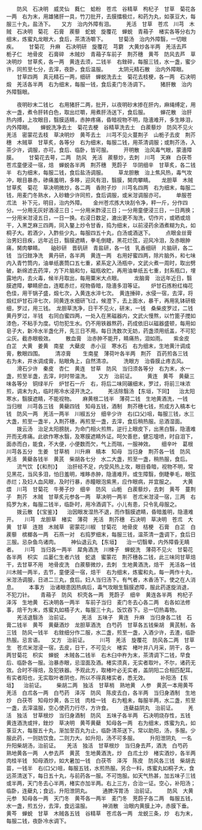 <!-- { "loadSidebar": true } -->
　　防风　石决明　威灵仙　蕤仁　蛤粉　苍朮　谷精草　枸杞子　甘草　菊花各一两　右为末，用雄猪肝一具，竹刀批开，去膜擂极烂，和药为丸，如菉豆大，每服三十丸，盐汤下。　　又方　治内外障有泪。
　　羌活　甘草　苍朮　川芎　木贼　石决明　菊花　石膏　蒺藜　蛇蜕　旋覆花　蝉蜕　青葙子　楮实各等分右为细末，炼蜜丸龙眼大，食后，茶清汤嚼下。
　　甘菊汤　治内外障翳，一切眼疾。
　　甘菊花　升麻　石决明研　旋覆花　芎藭　大黄炒各半两　羌活去芦　栀子仁　地骨皮　石膏碎　木贼炒　青葙子车前子　荆芥穗　黄芩　防风去芦　草决明炒　甘草炙，各一两　黄连去须，二钱半　右銼碎，每服三钱，水一盏，蜜少许，同煎至七分，去滓，夜卧，食后温服。
　　太阴元精石散　治内外障眼。
　　甘草四两　真元精石一两，细研　蝉蜕洗去土　菊花去枝梗，各一两　石决明煅　羌活各半两　右为细末，每服一钱，食后麦门冬汤调下。
　　猪肝散　治内外障翳眼。

　　夜明砂末二钱匕　右用猪肝二两，批开，以夜明砂末掺在肝内，麻绳缚定，用水一盏，煮令肝转白色，取出烂嚼，用煮肝汤送下，食后服。
　　蝉花散　治肝热内搏，上攻眼目，翳膜适睛，赤肿疼痛，昏暗视物不明，隐濇难开，多生眵泪，内外障眼。　　蝉蜕洗净去土　菊花去梗　谷精草洗去土　白蒺藜炒　防风不见火　羌活　密蒙花去枝　草决明炒　黄芩去土　川芎不见火蔓荆子　山栀子去皮　荆芥穗　木贼草　甘草炙，各等分　右为细末，每服二钱，用茶清调服；或荆芥汤，入茶少许，调服，亦可。食后、临卧，皆可服。
　　开明散　治风毒气眼，蒙濇障膜。
　　甘菊花去萼，二两　防风　羌活　蒺藜炒，去刺　川芎　天麻　白茯苓　苍朮童便浸一宿，焙　蝉蜕各半两　荆芥穗　茺蔚子　华阴细辛　甘草炙，各二钱半　右为细末，每服二钱，食后盐汤调服。
　　草龙胆散　治上焦风热，毒气攻冲，眼目暴赤，碜痛羞明，多眵，迎风有泪，翳膜，胬肉攀睛。　　龙胆草　木贼　甘草炙　菊花　草决明微炒，各二两　香附子炒　川芎名四两　右为细末，每服二钱，用麦门冬熟水，入砂糖少许同煎，食后调服，或米泔调服亦可。
　　单服苍朮法　补下元，明目，治内外障。　　金州苍朮拣大块刮令净，秤一斤，分作四分。一分用无灰好酒浸三日；一分用米酢浸三日；一分用童便浸三日，一日两换；一分用米泔浸五日，一日一换。右浸日数足，漉出更不淘洗，切作片，或晒或焙干，入黑芝麻三四两，同入鏊上炒令甘香，捣为细末，以前浸药余酒煮糊为丸，如桐子大。若酒少，入酢些少丸，每服四五十丸，白汤或酒送下。
　　点眼金丝膏　治男妇目疾，远年近日，翳膜遮睛，拳毛倒睫，黑花烂弦，迎风冷泪，及赤眼肿痛，胬肉攀睛。　　硇砂研　晋矾研　青盐研，各一钱　乳香细研　片脑研，各二钱　当归銼净洗　黄丹研，各半两　黄连一两　右用好蜜四两，除片脑外，和七味内入青竹筒内，油单纸裹筒口五七重，紧系定入汤瓶中，文武火煮一周时，取出劈破，新绵滤去药滓，方下片脑和匀，磁瓶收贮，再用油单纸五七重，封系瓶口，埋露地内，去火毒，候半月取出，每用粟米大点眼。
　　龙脑膏　治远年近日，翳膜遮障，攀睛瘀血，连眶赤烂，视物昏暗，隐濇多泪等证。　　炉甘石拣粉红梅花色佳，用干锅子盛，煅七次，入黄连水淬七次。　黄连捶碎，水侵一宿，去滓，将煅红炉甘石淬七次，同黄连水细研飞过，候澄下，去上面水，暴干，再用乳钵研极细，罗过，用三钱。　龙胆草洗净，日干不见火，研末，一钱　桑柴皮罗过，二钱　黄丹罗过，半钱　右同白蜜四两，一处入在黑磁器内，文武火慢熬，以竹篦子搅如漆色，不粘手为度。切勿犯生水。仍不用铁器熬药，药成依旧以磁器盛顿，每用如皂子大，新冷水半盏化开，先三日不用。每日洗数次无妨，药盏须用纸盖，不可犯尘灰。截赤眼极效。
　　散血膏　治赤肿不能开，睛痛热，泪如雨。　　紫金皮　白芷　大黄　姜黄　南星　大蘗皮　赤小豆　寒水石　右为细末，生地黄汁调成膏，敷眼四围。
　　清凉膏
　　生南星　薄荷叶各半两　荆芥　百药煎各三钱　右为未，井水调成膏，贴眼角上，自然清凉。
　　洗眼方　治昏膜止疼去风。
　　滑石少许　秦皮　杏仁　黄连　甘草　防风　当归须各等分　右为末，水一盏，煎至半盏，去滓，时时带温洗。　　又方　治前证。
　　黄连　黄芩　黄蘗三味各等分　铜绿半斤　炉甘石一斤　右，将后二味同碾细末，罗过，将前三味浓煎，调末为丸，临时用冷水浸开洗之。
　　羌活除翳汤 【东垣，下同】 　治太阳寒水，翳膜遮睛，不能视物。　　麻黄根二钱半　薄荷二钱　生地黄酒洗，一钱　当归根　川芎各三钱　黄蘗四钱　知母五钱，酒制　荆芥穗七钱，煎成方入槁本七钱　防风一两　羌活一两半　川椒五分　细辛少许　右(口父)咀，每服三钱，水三大盏，煎至一盏半，入荆芥穗，再煎至一盏，去滓，食后稍热服。忌酒湿面。
　　拨云汤　治足太阳膀胱，为命门相火煎熬，逆行上眼皮下，出黑白翳，隐濇难开而无疼痛。此欲作寒水翳，及寒膜遮睛外证。呵欠善悲，健忘嚏喷，时自泪下，面赤而白，能食，不大便，小便数而欠，气上而喘，一服神效。　　细辛叶　葛根　川芎各五分　生姜　甘草梢　川升麻　槁本　知母　当归身　荆芥各一钱　防风　羌活　黄蘗各钱半　黄芪　柴胡各七分　水二大盏，煎至一盏，稍热服，食后。
　　流气饮 【《和剂》】 　治肝经不足，内受风热上攻，眼目昏暗，视物不明，常见黑花，当风多泪，怕日羞明，堆眵赤肿，隐濇难开。或生障翳，倒睫拳毛，眼弦赤烂；及妇人血风眼，及时行暴，赤瞳眼泡紫黑，应作眼病，并宜服之。　　大黄煨　川芎　甘菊花　牛蒡子炒　细辛　防风　山栀　白蒺藜炒，去刺　黄芩　蔓荆子　荆芥　木贼　甘草炙元参各一两　草决明一两半　苍朮米泔浸一宿，三两　右捣罗为末，每服二钱半，临卧时，用冷酒调下。小儿有患，只令乳母服之。
　　拨云散 【《宝鉴》】 　治因眼发湿热不退，而作翳膜遮睛，昏暗羞明，隐濇难开。　　川芎　龙胆草　楮实　薄荷　羌活　荆芥穗　石决明　草决明　苍朮　大黄　甘草　连翘　木贼草　密蒙花川椒　甘菊花　地骨皮　桔梗　石膏　白芷　白蒺藜　槟榔各一两　石燕一对　右捣罗细末，每服三钱，温茶清一盏调下，食后日三服。忌杂鱼鸟诸肉。
　　神仙退云丸 【东垣】 　治一切翳晕，内外障昏无睛者。　　川芎　当归各一两半　犀角酒洗　川楝子　蝉蜕洗　薄荷不见火　甘菊花各半两　枳实　瓜蒌仁生者六钱　蛇退　蜜蒙花　荆芥穗各二钱，此三味同甘草焙干，去甘草不用　地骨皮洗　白蒺藜微炒，去刺　生地黄酒洗，焙干　羌活各一钱　川木贼一两半，去节，童便浸一宿，焙干　右为细末，炼蜜和丸，每一两作十丸，米泔汤调服，日进二三丸，食后。妇人当归汤下。有气者，木香汤下。使之在人消息。
　　本事方　治诸眼患因热病后，毒气攻眼生翳膜遮障，服此药遂旋消退，不犯刀针。　　青葙子　防风　枳壳各一两　茺蔚子　细辛　黄连各半两　枸杞子　泽泻　生地黄　石决明各一两半　车前子当归　麦门冬去心各二两　右各如法修事，焙干为末，炼蜜丸如梧子大，每服三十丸，饭饮吞下。忌一切热毒物。
　　羌活退翳汤　治前证。
　　羌活　五味子　黄连　升麻　当归身各二钱　石膏二钱半　黄芩　黄蘗酒炒　龙胆草酒洗　白芍药　甘草各五钱柴胡　黄芪制，各三钱　防风一钱半　右銼细分作二服，水二盏，煎至一盏，入酒少许，去渣，临卧热服。忌言语。　　又方　治前证。
　　川芎　羌活　旋覆花　防风各二两　甘草生　苍朮米泔浸一宿，去皮，日干，不可见火　楮实　楮叶并八月采，阴干，各一两甘菊花　枳实　蝉蜕　木贼各二钱半　右木臼中杵为末，茶清调下二钱，早食后、临卧各一服。治暴赤眼，忌湿面及酒。楮实须真，无实者取叶。不尔，诸药无效。合时不得焙，及犯铁器。予观此方，取楮叶必无实者，盖阴阳二合相匹配耳。有实者阳也，无实取叶者阴也，所以不得真楮实者，悉无效。
　　补阳汤 【东垣】 　治前证。
　　柴胡二两　独活　甘草梢　熟地黄　人参　黄芪一本用黄芩　羌活　白朮各一两　白芍药　泽泻　防风　陈皮去白，各半两　当归身酒制　生地炒　白茯苓　知母炒黄，各三钱　肉桂一钱　右为粗未，每服半两，水二盏，煎至一盏，去滓温服，空心使药力行尽，方许食。
　　连蘗益阴丸　治前证。
　　羌活　独活　甘草根炒　当归身酒制　防风　五味子各半两　石决明烧存性，五钱　黄连酒洗或拌，銼炒　草决明　黄芩黄蘗　知母各一两　右为细末，炼蜜为丸，如菉豆大，每服五十丸，渐加至百丸为止，临卧清茶送下。常以助阳，汤，多服。少服此药，一则妨饮食。二则力大。如升阳，汤不可多服。
　　升阳泄阴丸　一名升阳柴胡汤，治前证。　　羌活　独活　甘草根炒　当归身去芦，酒洗　白芍药　熟地黄各一两　人参去芦　黄芪　生地黄酒洗，炒　白朮土炒　楮实酒炒，各半两　肉桂半钱　知母酒炒，如大暑加一钱　白茯苓　泽泻　陈皮　防风各三钱　柴胡去苗，一钱半　右(口父)咀，每服五钱，水煎热服。另合一料，炼蜜丸如桐子大，食远茶清送下，每日五十丸，与前药各一服。不可饱服。如天气热甚，加五味子三钱或半两，天门冬去心半两，楮实亦加半两。右上三方，合治一证。空心，补阳汤；临卧，连蘗丸；食远，升阳泄阴丸。
　　通脾泻胃汤　治前证。
　　防风　大黄　元参　知母各一两　天门冬　黄芩各一两半　麦门冬　茺蔚子各二两　每服五钱，水一盏，煎五分，去滓，食远温服。
　　神消散　治眼内黄膜上冲，赤膜下垂。　　黄芩　蝉蜕　甘草　木贼各五钱　谷精草　苍朮各一两　龙蜕三条，炒　右为末，每服二钱，夜卧冷水调下。
